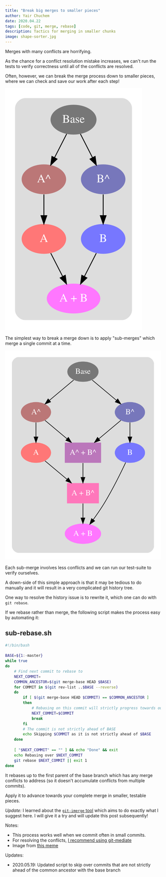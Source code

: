 ```yaml
---
title: "Break big merges to smaller pieces"
author: Yair Chuchem
date: 2020.04.22
tags: [code, git, merge, rebase]
description: Tactics for merging in smaller chunks
image: shape-sorter.jpg
---
```


Merges with many conflicts are horrifying.

As the chance for a conflict resolution mistake increases, we can't run the tests to verify correctness until all of the conflicts are resolved.

Often, however, we can break the merge process down to smaller pieces, where we can check and save our work after each step!

![Git merge](/images/merge.svg)

The simplest way to break a merge down is to apply "sub-merges" which merge a single commit at a time.

![Git merge with sub-merges](/images/sub-merge.svg)

Each sub-merge involves less conflicts and we can run our test-suite to verify ourselves.

A down-side of this simple approach is that it may be tedious to do manually and it will result in a very complicated git history tree.

One way to resolve the history issue is to rewrite it, which one can do with `git rebase`.

If we rebase rather than merge, the following script makes the process easy by automating it:

## sub-rebase.sh

```Bash
#!/bin/bash

BASE=${1:-master}
while true
do
    # Find next commit to rebase to
    NEXT_COMMIT=
    COMMON_ANCESTOR=$(git merge-base HEAD $BASE)
    for COMMIT in $(git rev-list ..$BASE --reverse)
    do
        if [ $(git merge-base HEAD $COMMIT) == $COMMON_ANCESTOR ]
        then
            # Rebasing on this commit will strictly progress towards our goal
            NEXT_COMMIT=$COMMIT
            break
        fi
        # The commit is not strictly ahead of BASE
        echo Skipping $COMMIT as it is not strictly ahead of $BASE
    done

    [ "$NEXT_COMMIT" == "" ] && echo "Done" && exit
    echo Rebasing over $NEXT_COMMIT
    git rebase $NEXT_COMMIT || exit 1
done
```

It rebases up to the first parent of the base branch which has any merge conflicts to address (so it doesn't accumulate conflicts from multiple commits).

Apply it to advance towards your complete merge in smaller, testable pieces.

*Update:* I learned about the [`git-imerge` tool](https://github.com/mhagger/git-imerge) which aims to do exactly what I suggest here. I will give it a try and will update this post subsequently!

Notes:

* This process works well when we commit often in small commits.
* For resolving the conflicts, [I recommend using git-mediate](/posts/git-mediate-stops-fear)
* Image from [this meme](https://www.reddit.com/r/funny/comments/ub7x3/fail_shape_sorter_college_campus_level/)

Updates:

* 2020.05.19: Updated script to skip over commits that are not strictly ahead of the common ancestor with the base branch
